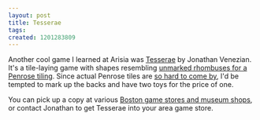 ```yaml
---
layout: post
title: Tesserae
tags: 
created: 1201283809
---
```

Another cool game I learned at Arisia was [Tesserae](http://www.boardgamegeek.com/game/30318) by Jonathan Venezian.  It's a tile-laying game with shapes resembling [unmarked rhombuses for a Penrose tiling](http://en.wikipedia.org/wiki/Penrose_tiling#Rhombus_tiling_.28P3.29).  Since actual Penrose tiles are [so hard to come by](http://ask.metafilter.com/21414/Bathroom-Penrose-tiles), I'd be tempted to mark up the backs and have two toys for the price of one.<!--break-->

You can pick up a copy at various [Boston game stores and museum shops](http://www.boardgamegeek.com/thread/278218), or contact Jonathan to get Tesserae into your area game store.
